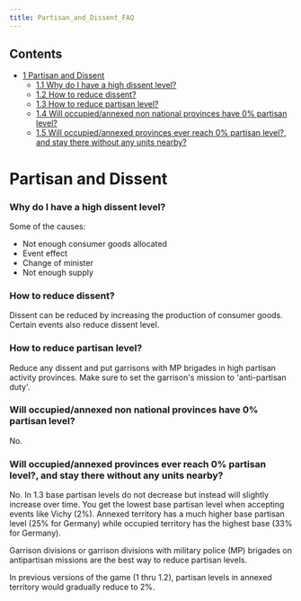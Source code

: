 ```yaml
---
title: Partisan_and_Dissent_FAQ
---
```

 Contents
--------

*   [1 Partisan and Dissent](#Partisan_and_Dissent)
    *   [1.1 Why do I have a high dissent level?](#Why_do_I_have_a_high_dissent_level.3F)
    *   [1.2 How to reduce dissent?](#How_to_reduce_dissent.3F)
    *   [1.3 How to reduce partisan level?](#How_to_reduce_partisan_level.3F)
    *   [1.4 Will occupied/annexed non national provinces have 0% partisan level?](#Will_occupied.2Fannexed_non_national_provinces_have_0.25_partisan_level.3F)
    *   [1.5 Will occupied/annexed provinces ever reach 0% partisan level?, and stay there without any units nearby?](#Will_occupied.2Fannexed_provinces_ever_reach_0.25_partisan_level.3F.2C_and_stay_there_without_any_units_nearby.3F)

Partisan and Dissent
====================

### Why do I have a high dissent level?

Some of the causes:

*   Not enough consumer goods allocated
*   Event effect
*   Change of minister
*   Not enough supply

### How to reduce dissent?

Dissent can be reduced by increasing the production of consumer goods. Certain events also reduce dissent level.

### How to reduce partisan level?

Reduce any dissent and put garrisons with MP brigades in high partisan activity provinces. Make sure to set the garrison's mission to 'anti-partisan duty'.

### Will occupied/annexed non national provinces have 0% partisan level?

No.

### Will occupied/annexed provinces ever reach 0% partisan level?, and stay there without any units nearby?

No. In 1.3 base partisan levels do not decrease but instead will slightly increase over time. You get the lowest base partisan level when accepting events like Vichy (2%). Annexed territory has a much higher base partisan level (25% for Germany) while occupied territory has the highest base (33% for Germany).

Garrison divisions or garrison divisions with military police (MP) brigades on antipartisan missions are the best way to reduce partisan levels.

In previous versions of the game (1 thru 1.2), partisan levels in annexed territory would gradually reduce to 2%.